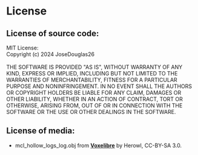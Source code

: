 # License
## License of source code:
MIT License: <br>
Copyright (c) 2024 JoseDouglas26 <br><br>
THE SOFTWARE IS PROVIDED "AS IS", WITHOUT WARRANTY OF ANY KIND, EXPRESS OR IMPLIED, INCLUDING BUT NOT LIMITED TO THE WARRANTIES OF MERCHANTABILITY, FITNESS FOR A PARTICULAR PURPOSE AND NONINFRINGEMENT. IN NO EVENT SHALL THE AUTHORS OR COPYRIGHT HOLDERS BE LIABLE FOR ANY CLAIM, DAMAGES OR OTHER LIABILITY, WHETHER IN AN ACTION OF CONTRACT, TORT OR OTHERWISE, ARISING FROM, OUT OF OR IN CONNECTION WITH THE SOFTWARE OR THE USE OR OTHER DEALINGS IN THE SOFTWARE.

## License of media:
* mcl_hollow_logs_log.obj from [**Voxelibre**](https://git.minetest.land/VoxeLibre/VoxeLibre/src/branch/master/mods/ITEMS/vl_hollow_logs/models) by Herowl, CC-BY-SA 3.0.
